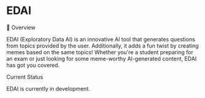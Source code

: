 # EDAI
🚀 Overview

EDAI (Exploratory Data AI) is an innovative AI tool that generates questions from topics provided by the user. Additionally, it adds a fun twist by creating memes based on the same topics! Whether you're a student preparing for an exam or just looking for some meme-worthy AI-generated content, EDAI has got you covered.


 Current Status

EDAI is currently in development. 
